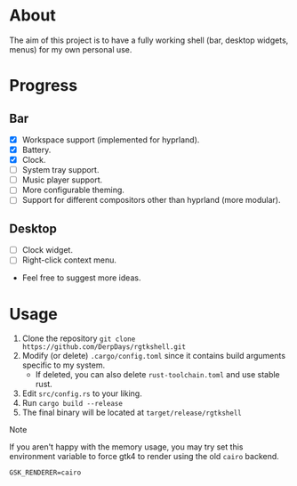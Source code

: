# About
The aim of this project is to have a fully working shell (bar, desktop widgets, menus) for my own personal use.

# Progress
## Bar
- [x] Workspace support (implemented for hyprland).
- [x] Battery.
- [x] Clock.
- [ ] System tray support.
- [ ] Music player support.
- [ ] More configurable theming.
- [ ] Support for different compositors other than hyprland (more modular).

## Desktop
- [ ] Clock widget.
- [ ] Right-click context menu.

- Feel free to suggest more ideas.


# Usage
1. Clone the repository `git clone https://github.com/DerpDays/rgtkshell.git`
2. Modify (or delete) `.cargo/config.toml` since it contains build arguments specific to my system.
   - If deleted, you can also delete `rust-toolchain.toml` and use stable rust.
3. Edit `src/config.rs` to your liking.
4. Run `cargo build --release`
5. The final binary will be located at `target/release/rgtkshell`

> [!NOTE]
> If you aren't happy with the memory usage, you may try set this environment variable to force gtk4 to render using the old `cairo` backend.
>
> `GSK_RENDERER=cairo`

